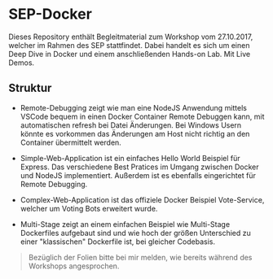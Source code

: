 # SEP-Docker

Dieses Repository enthält Begleitmaterial zum Workshop vom 27.10.2017, welcher im Rahmen des SEP stattfindet.
Dabei handelt es sich um einen Deep Dive in Docker und einem anschließenden Hands-on Lab. Mit Live Demos.

## Struktur

* Remote-Debugging zeigt wie man eine NodeJS Anwendung mittels VSCode bequem in einen Docker Container Remote Debuggen kann, mit automatischen refresh bei Datei Änderungen. Bei Windows Usern könnte es vorkommen das Änderungen am Host nicht richtig an den Container übermittelt werden.

* Simple-Web-Application ist ein einfaches Hello World Beispiel für Express. Das verschiedene Best Pratices im Umgang zwischen Docker und NodeJS implementiert. Außerdem ist es ebenfalls eingerichtet für Remote Debugging.

* Complex-Web-Application ist das offiziele Docker Beispiel Vote-Service, welcher um Voting Bots erweitert wurde.

* Multi-Stage zeigt an einem einfachen Beispiel wie Multi-Stage Dockerfiles aufgebaut sind und wie hoch der größen Unterschied zu einer "klassischen" Dockerfile ist, bei gleicher Codebasis.


> Bezüglich der Folien bitte bei mir melden, wie bereits während des Workshops angesprochen.